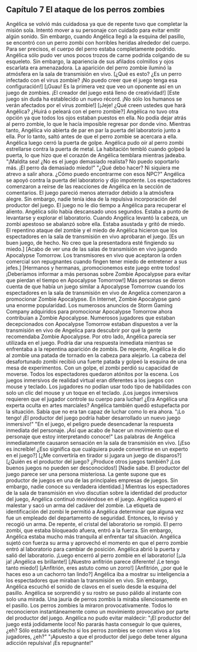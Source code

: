 
## Capítulo 7 El ataque de los perros zombies


Angélica se volvió más cuidadosa ya que de repente tuvo que completar la misión sola. Intentó mover a su personaje con cuidado para evitar emitir algún sonido.
Sin embargo, cuando Angélica llegó a la esquina del pasillo, se encontró con un perro zombi con horribles heridas alrededor del cuerpo.
Para ser precisos, el cuerpo del perro estaba completamente podrido. Angélica sólo pudo ver unos pocos trozos de carne podrida colgando de su esqueleto.
Sin embargo, la apariencia de sus afilados colmillos y ojos escarlata era amenazadora.
La aparición del perro zombie iluminó la atmósfera en la sala de transmisión en vivo.
[¿Qué es esto? ¿Es un perro infectado con el virus zombie? ¡No puedo creer que el juego tenga esa configuración!]
[¡Guau! Es la primera vez que veo un oponente así en un juego de zombies. ¡El creador del juego está lleno de creatividad!]
[Este juego sin duda ha establecido un nuevo récord. ¡No sólo los humanos se verán afectados por el virus zombie!]
[¡Jeje! ¿Qué creen ustedes que hará Angélica? ¿Huirá o peleará con el perro zombie?]
Angélica no tuvo otra opción ya que todos los ojos estaban puestos en ella. No podía dejar atrás al perro zombie, lo que le hacía imposible regresar por donde vino.
Mientras tanto, Angélica vio abierta de par en par la puerta del laboratorio junto a ella. Por lo tanto, saltó antes de que el perro zombie se acercara a ella.
Angélica luego cerró la puerta de golpe.
Angélica pudo oír al perro zombi estrellarse contra la puerta de metal. La habitación tembló cuando golpeó la puerta, lo que hizo que el corazón de Angélica temblara mientras jadeaba.
"¡Maldita sea! ¿No es el juego demasiado realista? No puedo soportarlo más. ¡El perro da demasiado miedo!"
"¿Qué debo hacer? Ni siquiera me atrevo a salir ahora. ¿Cómo puedo encontrarme con esos NPC?"
Angélica se apoyó contra la puerta del laboratorio y dijo impotente.
Los espectadores comenzaron a reírse de las reacciones de Angélica en la sección de comentarios. El juego pareció menos aterrador debido a la atmósfera alegre.
Sin embargo, nadie tenía idea de la repulsiva incorporación del productor del juego. El juego no le dio tiempo a Angélica para recuperar el aliento.
Angélica sólo había descansado unos segundos. Estaba a punto de levantarse y explorar el laboratorio.
Cuando Angélica levantó la cabeza, un zombi apestoso se abalanzó sobre ella. Estaba asustada y gritó de miedo.
El repentino ataque del zombie y el miedo de Angélica hicieron que los espectadores en la sala de transmisión en vivo aprobaran el juego.
[Es un buen juego, de hecho. No creo que la presentadora esté fingiendo su miedo.]
[Acabo de ver una de las salas de transmisión en vivo jugando Apocalypse Tomorrow. Los transmisores en vivo que aceptaron la orden comercial son repugnantes cuando fingen tener miedo de entretener a sus jefes.]
[Hermanos y hermanas, ¡promocionemos este juego entre todos! ¡Deberíamos informar a más personas sobre Zombie Apocalypse para evitar que pierdan el tiempo en Apocalypse Tomorrow!]
Más personas se dieron cuenta de que había un juego similar a Apocalypse Tomorrow cuando los espectadores en la sala de transmisión en vivo de Angelica comenzaron a promocionar Zombie Apocalypse.
En Internet, Zombie Apocalypse ganó una enorme popularidad.
Los numerosos anuncios de Storm Gaming Company adquiridos para promocionar Apocalypse Tomorrow ahora contribuían a Zombie Apocalypse.
Numerosos jugadores que estaban decepcionados con Apocalypse Tomorrow estaban dispuestos a ver la transmisión en vivo de Angelica para descubrir por qué la gente recomendaba Zombie Apocalypse.
Por otro lado, Angélica parecía ser utilizada en el juego. Podría dar una respuesta inmediata mientras se enfrentaba a la repentina aparición de zombis.
De repente, Angélica le dio al zombie una patada de tornado en la cabeza para alejarlo.
La cabeza del desafortunado zombi recibió una fuerte patada y golpeó la esquina de una mesa de experimentos.
Con un golpe, el zombi perdió su capacidad de moverse.
Todos los espectadores quedaron atónitos por la escena.
Los juegos inmersivos de realidad virtual eran diferentes a los juegos con mouse y teclado. Los jugadores no podían usar todo tipo de habilidades con solo un clic del mouse y un toque en el teclado.
¡Los juegos inmersivos requieren que el jugador controle su cuerpo para luchar!
¿Era Angélica una experta oculta en artes marciales?
Angélica también quedó estupefacta por la situación. Sabía que no era tan capaz de luchar como lo era ahora.
"¡Lo tengo! ¡El productor del juego podría haber desarrollado un nuevo juego inmersivo!"
"En el juego, el peligro puede desencadenar la respuesta inmediata del personaje. ¡Así que acabo de hacer un movimiento que el personaje que estoy interpretando conoce!"
Las palabras de Angélica inmediatamente causaron sensación en la sala de transmisión en vivo.
[¡Eso es increíble! ¿Eso significa que cualquiera puede convertirse en un experto en el juego?]
[¿Me convertiría en tirador si jugara un juego de disparos?]
[¿Quién es el productor del juego? ¿Produce otros juegos también? ¡Los buenos juegos no pueden ser desconocidos!]
[Nadie sabe. El productor del juego parece ser una persona misteriosa. La gente supone que es productor de juegos en una de las principales empresas de juegos. Sin embargo, nadie conoce su verdadera identidad.]
Mientras los espectadores de la sala de transmisión en vivo discutían sobre la identidad del productor del juego, Angélica continuó moviéndose en el juego.
Angélica superó el malestar y sacó un arma del cadáver del zombie.
La etiqueta de identificación del zombi le permitió a Angélica determinar que alguna vez fue un empleado del departamento de seguridad. Entonces, lo revisó y recogió un arma.
De repente, el cristal del laboratorio se rompió. El perro zombi, que estaba bloqueado afuera, entró a la fuerza.
Sin embargo, Angélica estaba mucho más tranquila al enfrentar tal situación.
Angélica sujetó con fuerza su arma y aprovechó el momento en que el perro zombie entró al laboratorio para cambiar de posición.
Angélica abrió la puerta y salió del laboratorio. ¡Luego encerró al perro zombie en el laboratorio!
[¡Ja ja! ¡Angélica es brillante!]
[¡Nuestro anfitrión parece diferente! ¡Le tengo tanto miedo!]
[¡Anfitrión, eres astuto como un zorro!]
[Anfitrión, ¿por qué le haces eso a un cachorro tan lindo?]
Angélica iba a mostrar su inteligencia a los espectadores que miraban la transmisión en vivo.
Sin embargo, Angélica escuchó el sonido de clavos en el suelo desde la esquina del pasillo.
Angélica se sorprendió y su rostro se puso pálido al instante con solo una mirada.
Una jauría de perros zombis la miraba silenciosamente en el pasillo. Los perros zombies la miraron provocativamente. Todos lo reconocieron instantáneamente como un movimiento provocativo por parte del productor del juego.
Angélica no pudo evitar maldecir: "¡El productor del juego está jodidamente loco! No pararás hasta conseguir lo que quieres, ¿eh? Sólo estarás satisfecho si los perros zombies se comen vivos a los jugadores, ¿eh?"
"¡Apuesto a que el productor del juego debe tener alguna adicción repulsiva! ¡Es repugnante!"